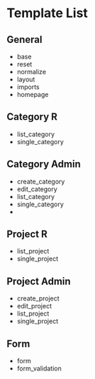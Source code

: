 # Template List

## General
* base
* reset
* normalize
* layout
* imports
* homepage

## Category R
* list_category
* single_category

## Category Admin
* create_category
* edit_category
* list_category
* single_category
* 
## Project R
* list_project
* single_project

## Project Admin
* create_project
* edit_project
* list_project
* single_project

## Form
* form
* form_validation